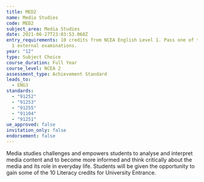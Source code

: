 ```yaml
---
title: MED2
name: Media Studies
code: MED2
subject_area: Media Studies
date: 2021-06-27T23:03:53.068Z
entry_requirements: 10 credits from NCEA English Level 1. Pass one of the Level
  1 external examinations.
year: "12"
type: Subject Choice
course_duration: Full Year
course_level: NCEA 2
assessment_type: Achievement Standard
leads_to:
  - ENG3
standards:
  - "91252"
  - "91253"
  - "91255"
  - "91104"
  - "91251"
ue_approved: false
invitation_only: false
endorsement: false
---
```

Media studies challenges and empowers students to analyse and interpret media content and to become more informed and think critically about the media and its role in everyday life. Students will be given the opportunity to gain some of the 10 Literacy credits for University Entrance.